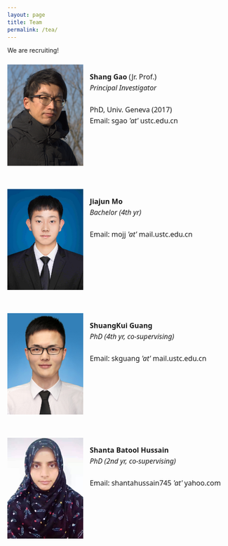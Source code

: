 ```yaml
---
layout: page
title: Team
permalink: /tea/
---
```


We are recruiting!

<!--- markdown image without alignment
![bio_ShG](/assets/images/bio_ShG.jpg)
-->

<!--- markdown image with alignment
<img align="left" width="150" height="200" src="/assets/images/bio_ShG.jpg">
-->

<style>

  .flex-container {
    display: flex;
    flex-flow: row wrap;  
    justify-content: left;  
    padding-right: 10px;
    margin: 0;
    list-style: none;
  }

  .flex-item {
    display: flex;
    width: 500px;
    height: auto;
    margin-top: 10px;
    margin-bottom: 40px;
    justify-content: left;  
  }

/*  .container {
  display: flex;
  align-items: center;
  justify-content: center;
  }*/

  .image {
  width: 35%;
  max-height:100%;
/*  border-radius:8px;*/
  }

  .text {
  font: 16px "Noto Sans", "Helvetica Neue", Helvetica, Arial, sans-serif;
  padding-left: 15px;
  max-width:100%;
  line-height:25px;
  }

</style>

<body>

<div class="flex-container">
  <div class="flex-item">
    <div class="image">
      <img src="/assets/images/bio_ShG.jpg">
    </div>
    <div class="text">
      <p> <b>Shang Gao</b> (Jr. Prof.) <br> <i>Principal Investigator </i> <br> <br> PhD, Univ. Geneva (2017) <br> 
        Email: sgao <i>'at'</i> ustc.edu.cn</p>
    </div>
  </div>

  <div class="flex-item">
    <div class="image">
      <img src="/assets/images/bio_JJMo.jpg">
    </div>
    <div class="text">
      <p> <b>Jiajun Mo</b> <br> <i> Bachelor (4th yr) </i> <br> <br>
        Email: mojj <i>'at'</i> mail.ustc.edu.cn</p>
    </div>
  </div>  

  <div class="flex-item">
    <div class="image">
      <img src="/assets/images/bio_SKG.jpeg">
    </div>
    <div class="text">
      <p> <b>ShuangKui Guang</b> <br> <i> PhD (4th yr, co-supervising) </i> <br> <br>
        Email: skguang <i>'at'</i> mail.ustc.edu.cn</p>
    </div>
  </div>

  <div class="flex-item">
    <div class="image">
      <img src="/assets/images/bio_Shanta.jpeg">
    </div>
    <div class="text">
      <p> <b>Shanta Batool Hussain</b> <br> <i> PhD (2nd yr, co-supervising) </i> <br> <br>
        Email: shantahussain745 <i>'at'</i> yahoo.com</p>
    </div>
  </div>



</div>
</body>



[jekyll-organization]: https://github.com/jekyll
